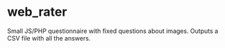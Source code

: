 # web_rater
Small JS/PHP questionnaire with fixed questions about images. Outputs a CSV file with all the answers.
